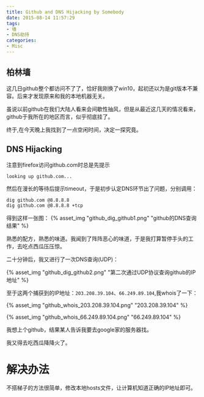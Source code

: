 ```yaml
---
title: Github and DNS Hijacking by Somebody
date: 2015-08-14 11:57:29
tags: 
- 墙 
- DNS劫持
categories:
- Misc
---
```



## 柏林墙

这几日github整个都访问不了了，恰好我刚换了win10，起初还以为是git版本不兼容。后来才发现原来和我的本地机器无关。

虽说以前github在我们大陆人看来会间歇性抽风，但是从最近这几天的情况看来，github于我所在的地区而言，似乎彻底挂了。

终于,在今天晚上我找到了一点空闲时间，决定一探究竟。

## DNS Hijacking 

注意到firefox访问github.com时总是先提示

`looking up github.com...`

然后在漫长的等待后提示timeout，于是初步认定DNS环节出了问题，分别调用：

```.bash
dig github.com @8.8.8.8 
dig github.com @8.8.8.8 +tcp
```
得到这样一张图：
{% asset_img "github_dig_github1.png" "github的DNS查询结果" %}

熟悉的配方，熟悉的味道。我闻到了阵阵恶心的味道，于是我打算暂停手头的工作，去吃点西瓜压压惊。

二十分钟后，我又进行了一次DNS查询(UDP)：

{% asset_img "github_dig_github2.png" "第二次通过UDP协议查询github的IP地址" %}

至于这两个捕获到的IP地址：`203.208.39.104`、`66.249.89.104`,我whois了一下：

{% asset_img "github_whois_203.208.39.104.png" "203.208.39.104"  %}

{% asset_img "github_whois_66.249.89.104.png" "66.249.89.104"  %}

我想上个github，结果某人告诉我要去google家的服务器找。

我又得去吃西瓜降降火了。

# 解决办法

不搭梯子的方法很简单，修改本地hosts文件，让计算机知道正确的IP地址即可。





